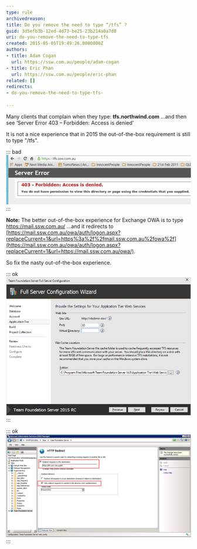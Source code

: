 ```yaml
---
type: rule
archivedreason: 
title: Do you remove the need to type “/tfs” ?
guid: 3d5efb3b-12ed-4d73-be25-23b214a0a7d8
uri: do-you-remove-the-need-to-type-tfs
created: 2015-05-05T19:49:26.0000000Z
authors:
- title: Adam Cogan
  url: https://ssw.com.au/people/adam-cogan
- title: Eric Phan
  url: https://ssw.com.au/people/eric-phan
related: []
redirects:
- do-you-remove-the-need-to-type-tfs-

---
```


Many clients that complain when they type:  **tfs.northwind.com** 
...and then see ‘Server Error 403 – Forbidden: Access is denied’

It is not a nice experience that in 2015 the out-of-the-box requirement is still to type "/tfs".

<!--endintro-->


::: bad  
![Figure: Bad example - A horrible first experience... did I get the URL wrong? Is the server down?](tfs-url-1.jpg)  
:::

**Note:** The better out-of-the-box experience for Exchange OWA is to type https://mail.ssw.com.au/
...and it redirects to     
[https://mail.ssw.com.au/owa/auth/logon.aspx?replaceCurrent=1&url=https%3a%2f%2fmail.ssw.com.au%2fowa%2f](https://mail.ssw.com.au/owa/auth/logon.aspx?replaceCurrent=1&url=https://mail.ssw.com.au/owa/).

So fix the nasty out-of-the-box experience.


::: ok  
![Figure: Option 1 – This is one way. Include some text to tell devs that they can remove the need for /tfs - on the Application Tier page specify port 80 and an empty Virtual Directory](tfs-url-2.png)  
:::


::: ok  
![Figure: Option 2 – This is another way. In IIS add the redirect to remove the need to type “/tfs”        (recommended)](tfs-url-3.png)  
:::
